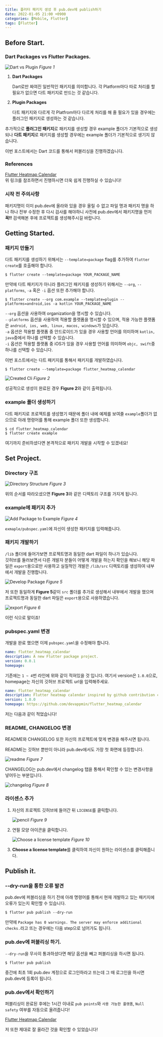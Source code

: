 ```yaml
---
title: 플러터 패키지 생성 후 pub.dev에 publish하기
date: 2022-01-05 21:00 +0900
categories: [Mobile, Flutter]
tags: [Flutter]
---
```


## Before Start.

### Dart Packages vs Flutter Packages.

![Dart vs Plugin](/assets/uploads/2022-01-05/1.png)
_Figure 1_

1. **Dart Packages**

   Dart로만 짜여진 일반적인 패키지를 의미합니다. 각 Platform마다 따로 처리를 할 필요가 없으면 다트 패키지로 만드는 것 같습니다.

2. **Plugin Packages**

   다트 패키지와 다르게 각 Platfrom마다 다르게 처리를 해 줄 필요가 있을 경우에는 플러그인 패키지로 생성하는 것 같습니다.

추가적으로 **플러그인 패키지**로 패키지를 생성할 경우 example 폴더가 기본적으로 생성되나 **다트 패키지**로 패키지를 생성할 경우에는 example 폴더가 기본적으로 생기지 않습니다.

이번 포스트에서는 Dart 코드를 통해서 퍼블리싱을 진행하겠습니다.

### References

[Flutter Heatmap Calendar](https://github.com/devappmin/flutter_heatmap_calendar/)<br>
위 링크를 참조하면서 진행하시면 더욱 쉽게 진행하실 수 있습니다!

### 시작 전 주의사항

패키지명이 이미 pub.dev에 올라와 있을 경우 올릴 수 없고 파일 명과 패키지 명을 하나 하나 전부 수정한 후 다시 검사를 해야하니 사전에 pub.dev에서 패키지명을 먼저 **꼭!!** 검색해본 후에 프로젝트를 생성해주시길 바랍니다.

## Getting Started.

### 패키지 만들기

다트 패키지를 생성하기 위해서는 `--template=package` flag를 추가하여 `flutter create`를 호출해야 합니다.

```terminal
$ flutter create --template=package YOUR_PACKAGE_NAME
```

만약에 다트 패키지가 아니라 플러그인 패키지를 생성하기 위해서는 `--org`, `--platforms`, `-a` 혹은 `-i` 옵션 또한 추가해야 합니다.

```terminal
$ flutter create --org com.example --template=plugin --platforms=android,ios -a kotlin YOUR_PACKAGE_NAME
```

`--org` 옵션을 사용하여 organization을 명시할 수 있습니다.<br>
`--platforms` 옵션을 사용하여 적용할 플랫폼을 명시할 수 있으며, 적용 가능한 플랫폼은 `android, ios, web, linux, macos, windows`가 있습니다.<br>
`-a` 옵션은 적용할 플랫폼 중 안드로이드가 있을 경우 사용할 언어를 의미하며 `kotlin, java`중에서 하나를 선택할 수 있습니다.<br>
`-i` 옵션은 적용할 플랫폼 중 iOS가 있을 경우 사용할 언어를 의미하며 `objc, swift`중 하나를 선택할 수 있습니다.

이번 포스트에서는 다트 패키지를 통해서 패키지를 개발하였습니다.

```terminal
$ flutter create --template=package flutter_heatmap_calendar
```

![Created Cli](/assets/uploads/2022-01-05/2.png)
_Figure 2_

성공적으로 생성이 완료된 경우 **Figure 2**와 같이 출력됩니다.

### example 폴더 생성하기

다트 패키지로 프로젝트를 생성했기 때문에 폴더 내에 예제를 보여줄 `example`폴더가 없으므로 아래 명령어를 통해 example 폴더 또한 생성합니다.

```terminal
$ cd flutter_heatmap_calendar
$ flutter create example
```

여기까지 준비하셨다면 본격적으로 패키지 개발을 시작할 수 있겠네요!

## Set Project.

### Directory 구조

![Directory Structure](/assets/uploads/2022-01-05/3.png)
_Figure 3_

위의 순서를 따라오셨으면 **Figure 3**와 같은 디렉토리 구조를 가지게 됩니다.

### example에 패키지 추가

![Add Package to Example](/assets/uploads/2022-01-05/4.png)
_Figure 4_

`exmaple/pubspec.yaml`에 자신이 생성한 패키지를 입력해줍니다.

### 패키지 개발하기

`/lib` 폴더에 들어가보면 프로젝트명과 동일한 dart 파일이 하나가 있습니다.<br>
깃허브를 둘러보면서 다른 개발자 분들이 어떻게 개발을 하는지 확인을 해보니 해당 파일은 `export`용으로만 사용하고 실질적인 개발은 `/lib/src` 디렉토리를 생성하여 내부에서 개발을 진행합니다.

![Develop Package](/assets/uploads/2022-01-05/5.png)
_Figure 5_

저 또한 동일하게 **Figure 5**같이 `src` 폴더를 추가로 생성해서 내부에서 개발을 했으며 프로젝트명과 동일한 dart 파일은 `export`용으로 사용하였습니다.

![export](/assets/uploads/2022-01-05/6.png)
_Figure 6_

이런 식으로 말이죠!

### pubspec.yaml 변경

개발을 완료 했으면 이제 `pubspec.yaml`을 수정해야 합니다.

```yaml
name: flutter_heatmap_calendar
description: A new Flutter package project.
version: 0.0.1
homepage:
```

기존에는 `1 ~ 4`번 라인에 위와 같이 적혀있을 것 입니다. 여기서 version은 `1.0.0`으로, homepage는 자신의 깃허브 프로젝트 url을 입력해주세요.

```yaml
name: flutter_heatmap_calendar
description: Flutter heatmap calendar inspired by github contribution chart which includes traditional mode / calendar mode.
version: 1.0.0
homepage: https://github.com/devappmin/flutter_heatmap_calendar
```

저는 다음과 같이 적었습니다!

### README, CHANGELOG 변경

README와 CHANGELOG 또한 자신의 프로젝트에 맞게 변경을 해주시면 됩니다.

README는 깃허브 뿐만이 아니라 pub.dev에서도 가장 첫 화면에 등장합니다.

![readme](/assets/uploads/2022-01-05/9.png)
_Figure 7_

CHANGELOG는 pub.dev에서 changelog 탭을 통해서 확인할 수 있는 변경사항을 넣어두는 부분입니다.

![changelog](/assets/uploads/2022-01-05/10.png)
_Figure 8_

### 라이센스 추가

1. 자신의 프로젝트 깃허브에 들어간 뒤 `LICENSE`를 클릭합니다.

   ![pencil](/assets/uploads/2022-01-05/7.png)
   _Figure 9_

2. 연필 모양 아이콘을 클릭합니다.

   ![Choose a license template](/assets/uploads/2022-01-05/8.png)
   _Figure 10_

3. **Choose a license template**를 클릭하여 자신이 원하는 라이센스를 클릭해줍니다.

## Publish it.

### --dry-run을 통한 오류 발견

pub.dev에 퍼블리싱을 하기 전에 아래 명령어를 통해서 현재 개발하고 있는 패키지에 오류가 있는지 확인할 수 있습니다.

```terminal
$ flutter pub publish --dry-run
```

만약에 `Package has 0 warnings. The server may enforce additional checks.`라고 뜨는 경우에는 다음 step으로 넘어가도 됩니다.

### pub.dev에 퍼블리싱 하기.

`--dry-run`을 무사히 통과하셨다면 해당 옵션을 빼고 퍼블리싱을 하시면 됩니다.

```terminal
$ flutter pub publish
```

중간에 최초 1회 pub.dev 계정으로 로그인하라고 뜨는데 그 때 로그인을 하시면 pub.dev에 등록이 됩니다.

### pub.dev에서 확인하기

퍼블리싱이 완료된 후에는 1시간 이내로 `pub points`와 `사용 가능한 플랫폼`, `Null safety` 여부를 자동으로 올려줍니다!

[Flutter Heatmap Calendar](https://pub.dev/packages/flutter_heatmap_calendar)

저 또한 제대로 잘 올라간 것을 확인할 수 있었습니다!
